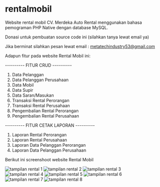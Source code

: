 # rentalmobil
Website rental mobil CV. Merdeka Auto Rental menggunakan bahasa pemograman PHP Native dengan database MySQL.

Donasi untuk pembuatan source code ini (silahkan tanya lewat email ya)

Jika berminat silahkan pesan lewat email : metatechindustry53@gmail.com

Adapun fitur pada website Rental Mobil ini:

---------- FITUR CRUD ----------
1. Data Pelanggan
2. Data Pelanggan Perusahaan
3. Data Mobil
4. Data Supir
5. Data Saran/Masukan
6. Transaksi Rental Perorangan
7. Transaksi Rental Perusahaan
8. Pengembalian Rental Perorangan
9. Pengembalian Rental Perusahaan

---------- FITUR CETAK LAPORAN ----------
1. Laporan Rental Perorangan
2. Laporan Rental Perusahaan
3. Laporan Data Pelanggan Perorangan
4. Laporan Data Pelanggan Perusahaan

Berikut ini screenshoot website Rental Mobil

![tampilan rental 1](https://github.com/arifzikir66/rentalmobil/assets/130142801/e8ec0fe1-a852-47d6-ac06-6e88fbc72e43)
![tampilan rental 2](https://github.com/arifzikir66/rentalmobil/assets/130142801/bd96f2af-6a59-42ec-ba8b-02387923fa09)
![tampilan rental 3](https://github.com/arifzikir66/rentalmobil/assets/130142801/4aba341c-ee37-45c1-8b10-ff4e84f983ec)
![tampilan rental 4](https://github.com/arifzikir66/rentalmobil/assets/130142801/f7273664-697a-4abc-97fe-00cfc7cbb833)
![tampilan rental 5](https://github.com/arifzikir66/rentalmobil/assets/130142801/55d57203-b2f6-407b-af62-b7baea1c773c)
![tampilan rental 6](https://github.com/arifzikir66/rentalmobil/assets/130142801/bae08c69-fee5-461a-874f-8d2ae01e26c5)
![tampilan rental 7](https://github.com/arifzikir66/rentalmobil/assets/130142801/9c33898b-0b75-434a-82b0-9944295dba91)
![tampilan rental 8](https://github.com/arifzikir66/rentalmobil/assets/130142801/bf9eda2e-6f96-4c27-95e1-e6d92806acd5)
